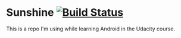 # Sunshine [![Build Status](https://travis-ci.org/herojan/Sunshine.svg?branch=master)](https://travis-ci.org/herojan/Sunshine?branch=master)
This is a repo I'm using while learning Android in the Udacity course.

